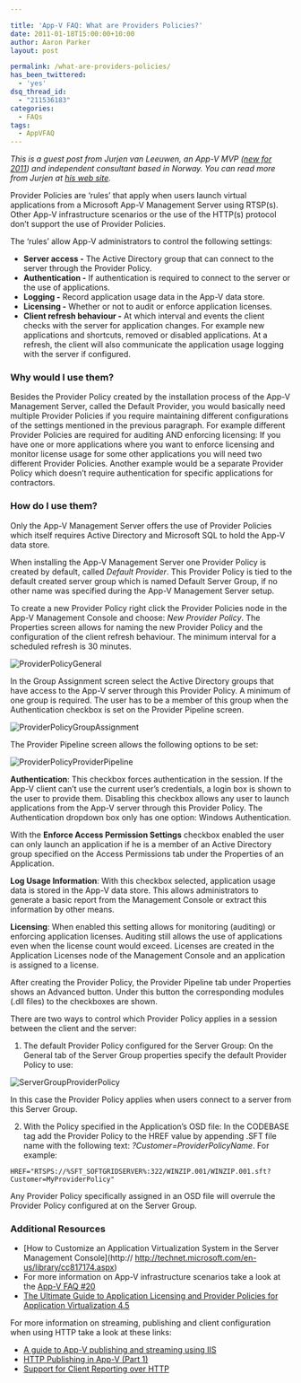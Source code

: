 ```yaml
---

title: 'App-V FAQ: What are Providers Policies?'
date: 2011-01-18T15:00:00+10:00
author: Aaron Parker
layout: post

permalink: /what-are-providers-policies/
has_been_twittered:
  - 'yes'
dsq_thread_id:
  - "211536183"
categories:
  - FAQs
tags:
  - AppVFAQ
---
```

_This is a guest post from Jurjen van Leeuwen, an App-V MVP (_[_new for 2011_](http://leodesk.com/blog/2011/1/leodesk-mvp-for-app-v-2011.aspx)_) and independent consultant based in Norway. You can read more from Jurjen at_ [_his web site_](http://leodesk.com/blog.aspx)_._

Provider Policies are ‘rules’ that apply when users launch virtual applications from a Microsoft App-V Management Server using RTSP(s). Other App-V infrastructure scenarios or the use of the HTTP(s) protocol don’t support the use of Provider Policies.

The ‘rules’ allow App-V administrators to control the following settings:

  * **Server access -** The Active Directory group that can connect to the server through the Provider Policy.
  * **Authentication -** If authentication is required to connect to the server or the use of applications.
  * **Logging -** Record application usage data in the App-V data store.
  * **Licensing -** Whether or not to audit or enforce application licenses.
  * **Client refresh behaviour -** At which interval and events the client checks with the server for application changes. For example new applications and shortcuts, removed or disabled applications. At a refresh, the client will also communicate the application usage logging with the server if configured.

### Why would I use them?

Besides the Provider Policy created by the installation process of the App-V Management Server, called the Default Provider, you would basically need multiple Provider Policies if you require maintaining different configurations of the settings mentioned in the previous paragraph. For example different Provider Policies are required for auditing AND enforcing licensing: If you have one or more applications where you want to enforce licensing and monitor license usage for some other applications you will need two different Provider Policies. Another example would be a separate Provider Policy which doesn’t require authentication for specific applications for contractors.

### How do I use them?

Only the App-V Management Server offers the use of Provider Policies which itself requires Active Directory and Microsoft SQL to hold the App-V data store.

When installing the App-V Management Server one Provider Policy is created by default, called _Default Provider_. This Provider Policy is tied to the default created server group which is named Default Server Group, if no other name was specified during the App-V Management Server setup.

To create a new Provider Policy right click the Provider Policies node in the App-V Management Console and choose: _New Provider Policy_. The Properties screen allows for naming the new Provider Policy and the configuration of the client refresh behaviour. The minimum interval for a scheduled refresh is 30 minutes.

![ProviderPolicyGeneral]({{site.baseurl}}/media/2011/01/ProviderPolicyGeneral.png)

In the Group Assignment screen select the Active Directory groups that have access to the App-V server through this Provider Policy. A minimum of one group is required. The user has to be a member of this group when the Authentication checkbox is set on the Provider Pipeline screen.

![ProviderPolicyGroupAssignment]({{site.baseurl}}/media/2011/01/ProviderPolicyGroupAssignment.png)

The Provider Pipeline screen allows the following options to be set:

![ProviderPolicyProviderPipeline]({{site.baseurl}}/media/2011/01/ProviderPolicyProviderPipeline.png)

**Authentication**: This checkbox forces authentication in the session. If the App-V client can’t use the current user’s credentials, a login box is shown to the user to provide them. Disabling this checkbox allows any user to launch applications from the App-V server through this Provider Policy. The Authentication dropdown box only has one option: Windows Authentication.

With the **Enforce Access Permission Settings** checkbox enabled the user can only launch an application if he is a member of an Active Directory group specified on the Access Permissions tab under the Properties of an Application.

**Log Usage Information**: With this checkbox selected, application usage data is stored in the App-V data store. This allows administrators to generate a basic report from the Management Console or extract this information by other means.

**Licensing**: When enabled this setting allows for monitoring (auditing) or enforcing application licenses. Auditing still allows the use of applications even when the license count would exceed. Licenses are created in the Application Licenses node of the Management Console and an application is assigned to a license.

After creating the Provider Policy, the Provider Pipeline tab under Properties shows an Advanced button. Under this button the corresponding modules (.dll files) to the checkboxes are shown.

There are two ways to control which Provider Policy applies in a session between the client and the server:

1. The default Provider Policy configured for the Server Group: On the General tab of the Server Group properties specify the default Provider Policy to use:

![ServerGroupProviderPolicy]({{site.baseurl}}/media/2011/01/ServerGroupProviderPolicy.png)

In this case the Provider Policy applies when users connect to a server from this Server Group.

2. With the Policy specified in the Application’s OSD file: In the CODEBASE tag add the Provider Policy to the HREF value by appending .SFT file name with the following text: _?Customer=ProviderPolicyName_. For example:

```
HREF="RTSPS://%SFT_SOFTGRIDSERVER%:322/WINZIP.001/WINZIP.001.sft?Customer=MyProviderPolicy"
```

Any Provider Policy specifically assigned in an OSD file will overrule the Provider Policy configured at on the Server Group.

### Additional Resources

  * [How to Customize an Application Virtualization System in the Server Management Console](http:// http://technet.microsoft.com/en-us/library/cc817174.aspx)
  * For more information on App-V infrastructure scenarios take a look at the [App-V FAQ #20]({{site.baseurl}}/deployment/app-v-faq-20-what-are-the-deployment-methods-for-app-v/)
  * [The Ultimate Guide to Application Licensing and Provider Policies for Application Virtualization 4.5](http://blogs.technet.com/b/appv/archive/2011/05/19/the-ultimate-guide-to-application-licensing-and-provider-policies-for-application-virtualization-4-5.aspx)

For more information on streaming, publishing and client configuration when using HTTP take a look at these links:

  * [A guide to App-V publishing and streaming using IIS](http://blogs.technet.com/b/appv/archive/2010/06/14/a-guide-to-app-v-publishing-and-streaming-using-iis.aspx)
  * [HTTP Publishing in App-V (Part 1)](http://blogs.msdn.com/b/johnsheehan/archive/2009/03/24/http-publishing-in-app-v-part-1.aspx)
  * [Support for Client Reporting over HTTP](http://technet.microsoft.com/en-us/library/ee956912.aspx)
